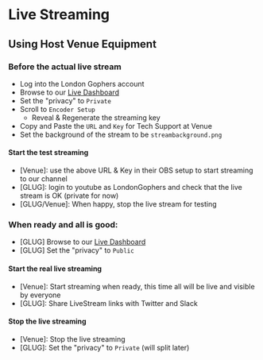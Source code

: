 # Live Streaming 
## Using Host Venue Equipment
### Before the actual live stream
- Log into the London Gophers account
- Browse to our [Live Dashboard](https://www.youtube.com/live_dashboard)
- Set the "privacy" to `Private`
- Scroll to `Encoder Setup`
  - Reveal & Regenerate the streaming key
- Copy and Paste the `URL` and `Key` for Tech Support at Venue
- Set the background of the stream to be `streambackground.png`

####  Start the test streaming
- [Venue]: use the above URL & Key in their OBS setup to start streaming to our channel
- [GLUG]: login to youtube as LondonGophers and check that the live stream is OK (private for now)
- [GLUG/Venue]: When happy, stop the live stream for testing

### When ready and all is good:
- [GLUG] Browse to our [Live Dashboard](https://www.youtube.com/live_dashboard)
- [GLUG] Set the "privacy" to `Public`

####  Start the real live streaming
- [Venue]: Start streaming when ready, this time all will be live and visible by everyone
- [GLUG]: Share LiveStream links with Twitter and Slack

####  Stop the live streaming
- [Venue]: Stop the live streaming
- [GLUG]: Set the "privacy" to `Private` (will split later)
